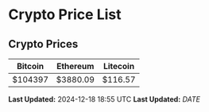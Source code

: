 # Crypto Price List

## Crypto Prices
| Bitcoin | Ethereum | Litecoin |
| ------- | -------- | -------- |
| $104397 | $3880.09 | $116.57 |
**Last Updated:** 2024-12-18 18:55 UTC
**Last Updated:** $DATE$
